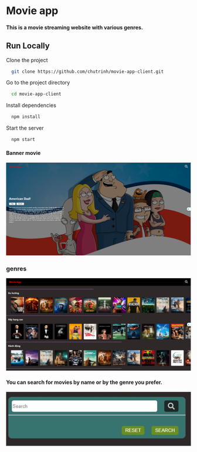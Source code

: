 # Movie app

#### This is a movie streaming website with various genres.

## Run Locally

Clone the project

```bash
  git clone https://github.com/chutrinh/movie-app-client.git
```

Go to the project directory

```bash
  cd movie-app-client

```

Install dependencies

```bash
  npm install
```

Start the server

```bash
  npm start
```

#### Banner movie

![](./public/banner.png)

### genres

![](./public/genres.png)

#### You can search for movies by name or by the genre you prefer.

![](./public/search.JPG)
